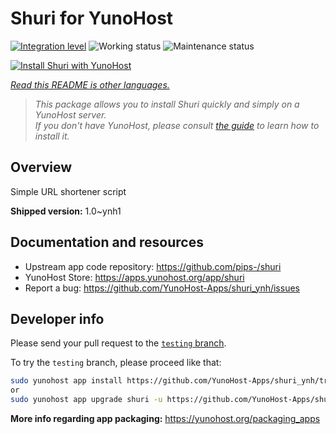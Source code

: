 <!--
N.B.: This README was automatically generated by <https://github.com/YunoHost/apps/tree/master/tools/readme_generator>
It shall NOT be edited by hand.
-->

# Shuri for YunoHost

[![Integration level](https://dash.yunohost.org/integration/shuri.svg)](https://dash.yunohost.org/appci/app/shuri) ![Working status](https://ci-apps.yunohost.org/ci/badges/shuri.status.svg) ![Maintenance status](https://ci-apps.yunohost.org/ci/badges/shuri.maintain.svg)

[![Install Shuri with YunoHost](https://install-app.yunohost.org/install-with-yunohost.svg)](https://install-app.yunohost.org/?app=shuri)

*[Read this README is other languages.](./ALL_README.md)*

> *This package allows you to install Shuri quickly and simply on a YunoHost server.*  
> *If you don't have YunoHost, please consult [the guide](https://yunohost.org/install) to learn how to install it.*

## Overview

Simple URL shortener script

**Shipped version:** 1.0~ynh1
## Documentation and resources

- Upstream app code repository: <https://github.com/pips-/shuri>
- YunoHost Store: <https://apps.yunohost.org/app/shuri>
- Report a bug: <https://github.com/YunoHost-Apps/shuri_ynh/issues>

## Developer info

Please send your pull request to the [`testing` branch](https://github.com/YunoHost-Apps/shuri_ynh/tree/testing).

To try the `testing` branch, please proceed like that:

```bash
sudo yunohost app install https://github.com/YunoHost-Apps/shuri_ynh/tree/testing --debug
or
sudo yunohost app upgrade shuri -u https://github.com/YunoHost-Apps/shuri_ynh/tree/testing --debug
```

**More info regarding app packaging:** <https://yunohost.org/packaging_apps>
